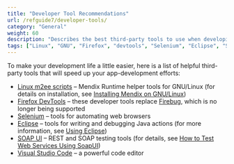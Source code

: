 ```yaml
---
title: "Developer Tool Recommendations"
url: /refguide7/developer-tools/
category: "General"
weight: 60
description: "Describes the best third-party tools to use when developing with Mendix."
tags: ["Linux", "GNU", "Firefox", "devtools", "Selenium", "Eclipse", "SOAP", "REST", "Visual Studio Code"]
---
```


To make your development life a little easier, here is a list of helpful third-party tools that will speed up your app-development efforts:

* [Linux m2ee scripts](https://github.com/mendix/m2ee-tools) – Mendix Runtime helper tools for GNU/Linux (for details on installation, see [Installing Mendix on GNU/Linux](https://github.com/mendix/m2ee-tools/blob/master/doc/README.md))
* [Firefox DevTools](https://www.mozilla.org/en-US/firefox/developer/?utm_source=firebug&utm_medium=lp&utm_campaign=switch&utm_content=landingpage) – these developer tools replace [Firebug](https://getfirebug.com/), which is no longer being supported
* [Selenium](https://www.seleniumhq.org/) – tools for automating web browsers
* [Eclipse](https://www.eclipse.org/downloads/) – tools for writing and debugging Java actions (for more information, see [Using Eclipse](/refguide7/using-eclipse/))
* [SOAP UI](https://www.soapui.org/) – REST and SOAP testing tools (for details, see [How to Test Web Services Using SoapUI](/howto7/testing/testing-web-services-using-soapui/))
* [Visual Studio Code](https://code.visualstudio.com/) – a powerful code editor
